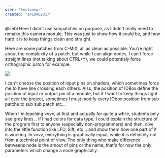 ```yaml
---
user: "lecloneur"
created: "1418462017"
---
```


@sebl
Here I didn't use subpatches on purpose, as I didn't really need to remake this camera module. This was just to show how it could be, and how hard it is to keep things clean and straight.

Here are some patches from C-MiX, all as clean as possible. You're right about the complexity of a patch, but while I can align nodes, I can't force straight lines (not talking about CTRL+Y), we could potentialy force orthographic patch for example. 

![](cmix.png) 


I can't choose the position of input pins on shaders, which sometimes force me to have line crossing each others. Also, the position of IOBox define the position of input or output pin of a module, but if I want to keep things tight all over the project, sometimes I must modify every IObox position from sub patche to sub sub patch etc...

When I'm teaching vvvv, at first and actually for quite a while, students only see grey lines... if I had colors for data type, I could explain the structure of the program first to anyone (especially non-programmers) and then, dive into the little function like LFO, Sift, etc... and show them how one part of it is working. In vvvv, everything is graphically equal, while it is definitely not from a technical point of view. The only thing who make difference betweens node is the amout of pins or the name, that's for now the only parameters which change a node graphically.

